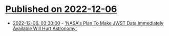 # [Published on 2022-12-06](index.md)

* [2022-12-06, 03:30:00](https://science.slashdot.org/story/22/12/05/2349250/nasas-plan-to-make-jwst-data-immediately-available-will-hurt-astronomy?utm_source=rss1.0mainlinkanon&utm_medium=feed) - ['NASA's Plan To Make JWST Data Immediately Available Will Hurt Astronomy'](https://science.slashdot.org/story/22/12/05/2349250/nasas-plan-to-make-jwst-data-immediately-available-will-hurt-astronomy?utm_source=rss1.0mainlinkanon&utm_medium=feed)
